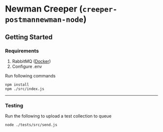 # Newman Creeper (`creeper-postmannewman-node`)

## Getting Started

### Requirements
1. RabbitMQ ([Docker](https://github.com/Sea-Creeper/ansible-playbooks/tree/main/docker/rabbitmq))
2. Configure .env


Run following commands
```
npm install
npm ./src/index.js
```

---
### Testing
Run the following to upload a test collection to queue
```
node ./tests/src/send.js
```
